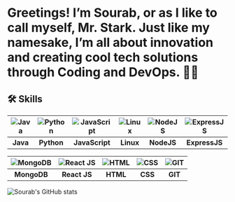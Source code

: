 #  Greetings! I’m Sourab, or as I like to call myself, Mr. Stark. Just like my namesake, I’m all about innovation and creating cool tech solutions through Coding and DevOps. 🙋‍♂️


## 🛠 Skills

| ![Java](https://img.icons8.com/color/48/java-coffee-cup-logo--v1.png) | ![Python](https://img.icons8.com/color/48/python--v1.png) | ![JavaScript](https://img.icons8.com/fluency/48/javascript.png) | ![Linux](https://img.icons8.com/color/48/linux--v1.png) | ![NodeJS](https://img.icons8.com/color/48/nodejs.png) | ![ExpressJS](https://img.icons8.com/color/48/express-js.png) |
|:---:|:---:|:---:|:---:|:---:|:---:|
| **Java** | **Python** | **JavaScript** | **Linux** | **NodeJS** | **ExpressJS** |

| ![MongoDB](https://img.icons8.com/color/48/mongodb.png) | ![React JS](https://img.icons8.com/office/40/react.png) | ![HTML](https://img.icons8.com/color/48/html-5--v1.png) | ![CSS](https://img.icons8.com/fluency/48/css3.png) | ![GIT](https://img.icons8.com/color/48/git.png) |
|:---:|:---:|:---:|:---:|:---:|
| **MongoDB** | **React JS** | **HTML** | **CSS** | **GIT** |






![Sourab's GitHub stats](https://github-readme-stats.vercel.app/api?username=stark-03&show_icons=true&theme=radical)

